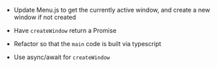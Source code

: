 - Update Menu.js to get the currently active window, and create a new window if not created

- Have `createWindow` return a Promise
- Refactor so that the `main` code is built via typescript
- Use async/await for `createWindow`
